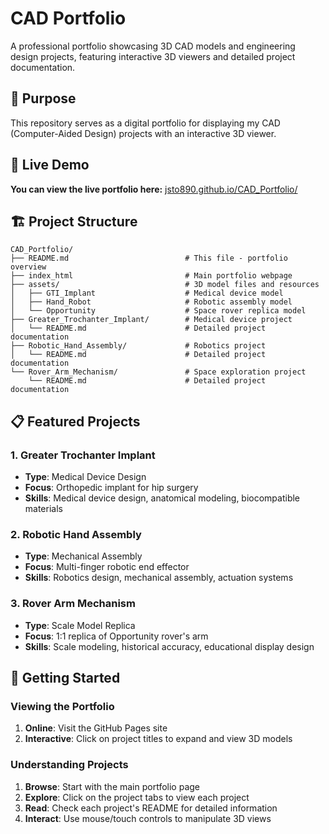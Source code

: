 # CAD Portfolio

A professional portfolio showcasing 3D CAD models and engineering design projects, featuring interactive 3D viewers and detailed project documentation.

## 🎯 Purpose

This repository serves as a digital portfolio for displaying my CAD (Computer-Aided Design) projects with an interactive 3D viewer.

## 🚀 Live Demo

**You can view the live portfolio here:** [jsto890.github.io/CAD_Portfolio/](https://jsto890.github.io/CAD_Portfolio/)

## 🏗️ Project Structure

```
CAD_Portfolio/
├── README.md                          # This file - portfolio overview
├── index_html                         # Main portfolio webpage
├── assets/                            # 3D model files and resources
│   ├── GTI_Implant                    # Medical device model
│   ├── Hand_Robot                     # Robotic assembly model
│   └── Opportunity                    # Space rover replica model
├── Greater_Trochanter_Implant/        # Medical device project
│   └── README.md                      # Detailed project documentation
├── Robotic_Hand_Assembly/             # Robotics project
│   └── README.md                      # Detailed project documentation
└── Rover_Arm_Mechanism/               # Space exploration project
    └── README.md                      # Detailed project documentation
```

## 📋 Featured Projects

### 1. **Greater Trochanter Implant**
- **Type**: Medical Device Design
- **Focus**: Orthopedic implant for hip surgery
- **Skills**: Medical device design, anatomical modeling, biocompatible materials

### 2. **Robotic Hand Assembly**
- **Type**: Mechanical Assembly
- **Focus**: Multi-finger robotic end effector
- **Skills**: Robotics design, mechanical assembly, actuation systems

### 3. **Rover Arm Mechanism**
- **Type**: Scale Model Replica
- **Focus**: 1:1 replica of Opportunity rover's arm
- **Skills**: Scale modeling, historical accuracy, educational display design

## 🚀 Getting Started

### Viewing the Portfolio
1. **Online**: Visit the GitHub Pages site
2. **Interactive**: Click on project titles to expand and view 3D models

### Understanding Projects
1. **Browse**: Start with the main portfolio page
2. **Explore**: Click on the project tabs to view each project
3. **Read**: Check each project's README for detailed information
4. **Interact**: Use mouse/touch controls to manipulate 3D views
